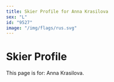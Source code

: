 ```yaml
---
title: Skier Profile for Anna Krasilova
sex: "L"
id: "9527"
image: "/img/flags/rus.svg" 
---
```


# Skier Profile

This page is for: Anna Krasilova.
    